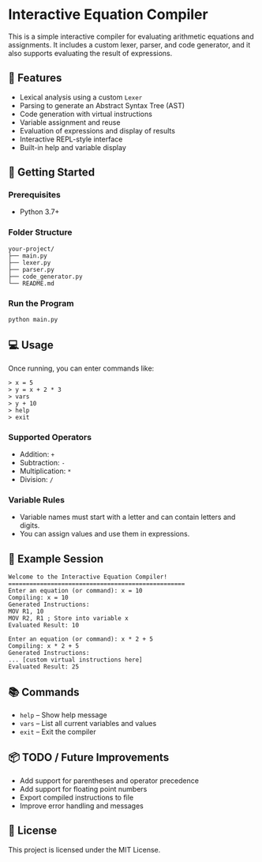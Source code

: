 # Interactive Equation Compiler

This is a simple interactive compiler for evaluating arithmetic equations and assignments. It includes a custom lexer, parser, and code generator, and it also supports evaluating the result of expressions.

## 🧠 Features

- Lexical analysis using a custom `Lexer`
- Parsing to generate an Abstract Syntax Tree (AST)
- Code generation with virtual instructions
- Variable assignment and reuse
- Evaluation of expressions and display of results
- Interactive REPL-style interface
- Built-in help and variable display

## 🚀 Getting Started

### Prerequisites

- Python 3.7+

### Folder Structure

```
your-project/
├── main.py
├── lexer.py
├── parser.py
├── code_generator.py
└── README.md
```

### Run the Program

```bash
python main.py
```

## 💻 Usage

Once running, you can enter commands like:

```plaintext
> x = 5
> y = x + 2 * 3
> vars
> y + 10
> help
> exit
```

### Supported Operators

- Addition: `+`
- Subtraction: `-`
- Multiplication: `*`
- Division: `/`

### Variable Rules

- Variable names must start with a letter and can contain letters and digits.
- You can assign values and use them in expressions.

## 🧪 Example Session

```
Welcome to the Interactive Equation Compiler!
==================================================
Enter an equation (or command): x = 10
Compiling: x = 10
Generated Instructions:
MOV R1, 10
MOV R2, R1 ; Store into variable x
Evaluated Result: 10

Enter an equation (or command): x * 2 + 5
Compiling: x * 2 + 5
Generated Instructions:
... [custom virtual instructions here]
Evaluated Result: 25
```

## 📚 Commands

- `help` – Show help message
- `vars` – List all current variables and values
- `exit` – Exit the compiler

## 📦 TODO / Future Improvements

- Add support for parentheses and operator precedence
- Add support for floating point numbers
- Export compiled instructions to file
- Improve error handling and messages

## 📝 License

This project is licensed under the MIT License.
